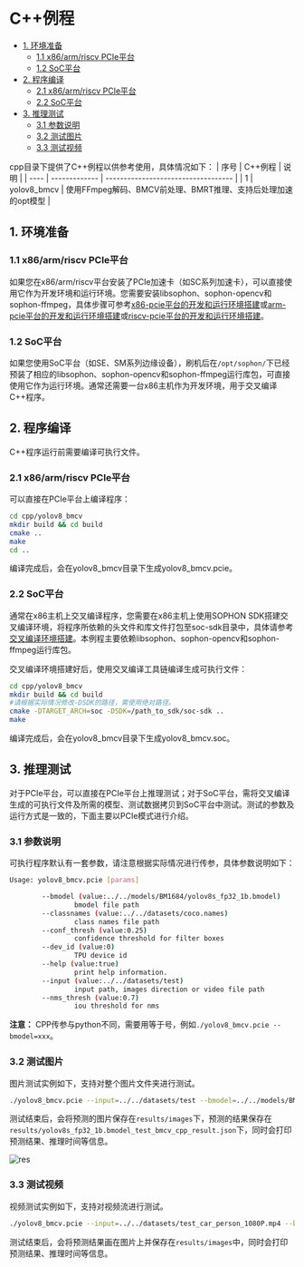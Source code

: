 # C++例程
* [1. 环境准备](#1-环境准备)
   * [1.1 x86/arm/riscv PCIe平台](#11-x86armriscv-pcie平台)
   * [1.2 SoC平台](#12-soc平台)
* [2. 程序编译](#2-程序编译)
   * [2.1 x86/arm/riscv PCIe平台](#21-x86armriscv-pcie平台)
   * [2.2 SoC平台](#22-soc平台)
* [3. 推理测试](#3-推理测试)
   * [3.1 参数说明](#31-参数说明)
   * [3.2 测试图片](#32-测试图片)
   * [3.3 测试视频](#33-测试视频)

cpp目录下提供了C++例程以供参考使用，具体情况如下：
| 序号  | C++例程      | 说明                                 |
| ---- | ------------- | -----------------------------------  |
| 1    | yolov8_bmcv   | 使用FFmpeg解码、BMCV前处理、BMRT推理、支持后处理加速的opt模型  |

## 1. 环境准备
### 1.1 x86/arm/riscv PCIe平台
如果您在x86/arm/riscv平台安装了PCIe加速卡（如SC系列加速卡），可以直接使用它作为开发环境和运行环境。您需要安装libsophon、sophon-opencv和sophon-ffmpeg，具体步骤可参考[x86-pcie平台的开发和运行环境搭建](../../../docs/Environment_Install_Guide.md#3-x86-pcie平台的开发和运行环境搭建)或[arm-pcie平台的开发和运行环境搭建](../../../docs/Environment_Install_Guide.md#5-arm-pcie平台的开发和运行环境搭建)或[riscv-pcie平台的开发和运行环境搭建](../../../docs/Environment_Install_Guide.md#6-riscv-pcie平台的开发和运行环境搭建)。

### 1.2 SoC平台
如果您使用SoC平台（如SE、SM系列边缘设备），刷机后在`/opt/sophon/`下已经预装了相应的libsophon、sophon-opencv和sophon-ffmpeg运行库包，可直接使用它作为运行环境。通常还需要一台x86主机作为开发环境，用于交叉编译C++程序。


## 2. 程序编译
C++程序运行前需要编译可执行文件。
### 2.1 x86/arm/riscv PCIe平台
可以直接在PCIe平台上编译程序：

```bash
cd cpp/yolov8_bmcv
mkdir build && cd build
cmake .. 
make
cd ..
```
编译完成后，会在yolov8_bmcv目录下生成yolov8_bmcv.pcie。

### 2.2 SoC平台
通常在x86主机上交叉编译程序，您需要在x86主机上使用SOPHON SDK搭建交叉编译环境，将程序所依赖的头文件和库文件打包至soc-sdk目录中，具体请参考[交叉编译环境搭建](../../../docs/Environment_Install_Guide.md#41-交叉编译环境搭建)。本例程主要依赖libsophon、sophon-opencv和sophon-ffmpeg运行库包。

交叉编译环境搭建好后，使用交叉编译工具链编译生成可执行文件：

```bash
cd cpp/yolov8_bmcv
mkdir build && cd build
#请根据实际情况修改-DSDK的路径，需使用绝对路径。
cmake -DTARGET_ARCH=soc -DSDK=/path_to_sdk/soc-sdk ..  
make
```
编译完成后，会在yolov8_bmcv目录下生成yolov8_bmcv.soc。

## 3. 推理测试
对于PCIe平台，可以直接在PCIe平台上推理测试；对于SoC平台，需将交叉编译生成的可执行文件及所需的模型、测试数据拷贝到SoC平台中测试。测试的参数及运行方式是一致的，下面主要以PCIe模式进行介绍。

### 3.1 参数说明
可执行程序默认有一套参数，请注意根据实际情况进行传参，具体参数说明如下：
```bash
Usage: yolov8_bmcv.pcie [params]

        --bmodel (value:../../models/BM1684/yolov8s_fp32_1b.bmodel)
                bmodel file path
        --classnames (value:../../datasets/coco.names)
                class names file path
        --conf_thresh (value:0.25)
                confidence threshold for filter boxes
        --dev_id (value:0)
                TPU device id
        --help (value:true)
                print help information.
        --input (value:../../datasets/test)
                input path, images direction or video file path
        --nms_thresh (value:0.7)
                iou threshold for nms
```
**注意：** CPP传参与python不同，需要用等于号，例如`./yolov8_bmcv.pcie --bmodel=xxx`。

### 3.2 测试图片
图片测试实例如下，支持对整个图片文件夹进行测试。
```bash
./yolov8_bmcv.pcie --input=../../datasets/test --bmodel=../../models/BM1684X/yolov8s_fp32_1b.bmodel --dev_id=0 --conf_thresh=0.25 --nms_thresh=0.7 --classnames=../../datasets/coco.names 
```
测试结束后，会将预测的图片保存在`results/images`下，预测的结果保存在`results/yolov8s_fp32_1b.bmodel_test_bmcv_cpp_result.json`下，同时会打印预测结果、推理时间等信息。

![res](../pics/bus_cpp_bmcv.jpg)

### 3.3 测试视频
视频测试实例如下，支持对视频流进行测试。
```bash
./yolov8_bmcv.pcie --input=../../datasets/test_car_person_1080P.mp4 --bmodel=../../models/BM1684X/yolov8s_fp32_1b.bmodel --dev_id=0 --conf_thresh=0.25 --nms_thresh=0.7 --classnames=../../datasets/coco.names
```
测试结束后，会将预测结果画在图片上并保存在`results/images`中，同时会打印预测结果、推理时间等信息。
